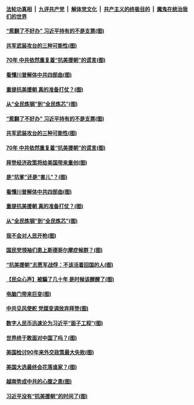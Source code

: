 ####  [法轮功真相](../../../../basic/blob/master/README.md?t=10260931) &nbsp;|&nbsp; [九评共产党](../../../../9ping.md/blob/master/README.md?t=10260931) &nbsp;|&nbsp; [解体党文化](../../../../jtdwh.md/blob/master/README.md?t=10260931)  &nbsp;|&nbsp; [共产主义的终极目的](../../../../gczydzjmd.md/blob/master/README.md?t=10260931) &nbsp;|&nbsp; [魔鬼在统治我们的世界](../../../../mgztzwmdsj.md/blob/master/README.md?t=10260931) 

#### [“惹翻了不好办” 习近平持有的不是支票(图)](../pages/p4/950348.md?t=10260931) 

#### [共军武装攻台的三种可能性(图)](../pages/p4/950393.md?t=10260931) 

#### [70年 中共依然重复着“抗美援朝”的谎言(图)](../pages/p4/950392.md?t=10260931) 

#### [看懂川普解体中共四部曲(图)](../pages/p4/950317.md?t=10260931) 

#### [重提抗美援朝 真的准备打仗？(图)](../pages/p4/950308.md?t=10260931) 

#### [从“全民炼钢”到“全民炼芯”(图)](../pages/p4/950311.md?t=10260931) 

#### [“惹翻了不好办” 习近平持有的不是支票(图)](../pages/p4/950348.md?t=10260931) 

#### [共军武装攻台的三种可能性(图)](../pages/p4/950393.md?t=10260931) 

#### [70年 中共依然重复着“抗美援朝”的谎言(图)](../pages/p4/950392.md?t=10260931) 

#### [拜登经济政策将给美国带来重创(图)](../pages/p4/950390.md?t=10260931) 

#### [是“坑爹”还是“害儿”？(图)](../pages/p4/950389.md?t=10260931) 

#### [看懂川普解体中共四部曲(图)](../pages/p4/950317.md?t=10260931) 

#### [重提抗美援朝 真的准备打仗？(图)](../pages/p4/950308.md?t=10260931) 

#### [从“全民炼钢”到“全民炼芯”(图)](../pages/p4/950311.md?t=10260931) 

#### [我不会对人民开枪(图)](../pages/p4/950313.md?t=10260931) 

#### [国民党领袖们患上斯德哥尔摩症候群？(图)](../pages/p4/950233.md?t=10260931) 

#### [“抗美援朝”志愿军战俘：不该活着回国的人(图)](../pages/p4/950241.md?t=10260931) 

#### [【民众心声】被騙了几十年 是时候该醒醒了(图)](../pages/p4/949894.md?t=10260931) 

#### [电脑门带来巨变(图)](../pages/p4/950222.md?t=10260931) 

#### [中共见风使舵 党媒变调放弃拜登(图)](../pages/p4/950258.md?t=10260931) 

#### [数字人民币迅速沦为习近平“面子工程”(图)](../pages/p4/950224.md?t=10260931) 

#### [世界终于敢面对中国了吗？(图)](../pages/p4/950191.md?t=10260931) 

#### [美国检讨90年来外交政策最大失败(图)](../pages/p4/950210.md?t=10260931) 

#### [美国大选最终会花落谁家？(图)](../pages/p4/950199.md?t=10260931) 

#### [越南势成中共的心腹之患(图)](../pages/p4/950194.md?t=10260931) 

#### [习近平没有“抗美援朝”的时间了(图)](../pages/p4/950134.md?t=10260931) 

